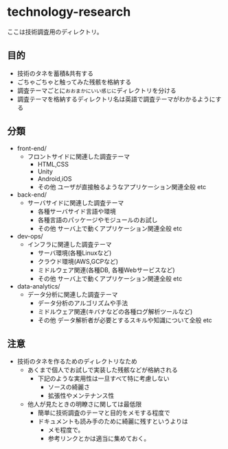 # technology-research

ここは技術調査用のディレクトリ。

## 目的

- 技術のタネを蓄積&共有する
- ごちゃごちゃと触ってみた残骸を格納する
- 調査テーマごとに`おおまかにいい感じに`ディレクトリを分ける
- 調査テーマを格納するディレクトリ名は英語で調査テーマがわかるようにする

## 分類

- front-end/
    - フロントサイドに関連した調査テーマ
        - HTML,CSS
        - Unity
        - Android,iOS
        - その他 ユーザが直接触るようなアプリケーション関連全般 etc
- back-end/
    - サーバサイドに関連した調査テーマ
        - 各種サーバサイド言語や環境
        - 各種言語のパッケージやモジュールのお試し
        - その他 サーバ上で動くアプリケーション関連全般 etc
- dev-ops/
    - インフラに関連した調査テーマ
        - サーバ環境(各種Linuxなど)
        - クラウド環境(AWS,GCPなど)
        - ミドルウェア関連(各種DB, 各種Webサービスなど)
        - その他 サーバ上で動くアプリケーション関連全般 etc
- data-analytics/
    - データ分析に関連した調査テーマ
        - データ分析のアルゴリズムや手法
        - ミドルウェア関連(キバナなどの各種ログ解析ツールなど)
        - その他 データ解析者が必要とするスキルや知識について全般 etc


## 注意

- 技術のタネを作るためのディレクトリなため
  - あくまで個人でお試しで実装した残骸などが格納される
      - 下記のような実用性は一旦すべて特に考慮しない
          - ソースの綺麗さ
          - 拡張性やメンテナンス性
  - 他人が見たときの明瞭さに関しては最低限
      - 簡単に技術調査のテーマと目的をメモする程度で
      - ドキュメントも読み手のために綺麗に残すというよりは
          - メモ程度で。
          - 参考リンクとかは適当に集めておく。

